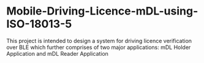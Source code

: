 # Mobile-Driving-Licence-mDL-using-ISO-18013-5
This project is intended to design a system for driving licence verification over BLE which further comprises of two major applications: mDL Holder Application and mDL Reader Application 
